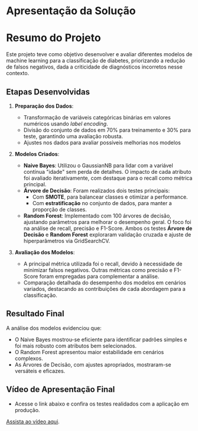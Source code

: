 # Apresentação da Solução

# Resumo do Projeto

Este projeto teve como objetivo desenvolver e avaliar diferentes modelos de machine learning para a classificação de diabetes, priorizando a redução de falsos negativos, dada a criticidade de diagnósticos incorretos nesse contexto.

## Etapas Desenvolvidas

1. **Preparação dos Dados**: 
   - Transformação de variáveis categóricas binárias em valores numéricos usando _label encoding_.
   - Divisão do conjunto de dados em 70% para treinamento e 30% para teste, garantindo uma avaliação robusta.
   - Ajustes nos dados para avaliar possíveis melhorias nos modelos

2. **Modelos Criados**:
   - **Naive Bayes**: Utilizou o GaussianNB para lidar com a variável contínua "idade" sem perda de detalhes. O impacto de cada atributo foi avaliado iterativamente, com destaque para o recall como métrica principal.
    - **Árvore de Decisão**: Foram realizados dois testes principais:
       - Com **SMOTE**, para balancear classes e otimizar a performance.
       - Com **estratificação** no conjunto de dados, para manter a proporção de classes.
   - **Random Forest**: Implementado com 100 árvores de decisão, ajustando parâmetros para melhorar o desempenho geral. O foco foi na análise de recall, precisão e F1-Score.
   Ambos os testes **Árvore de Decisão** e **Random Forest** exploraram validação cruzada e ajuste de hiperparâmetros via GridSearchCV.

4. **Avaliação dos Modelos**:
   - A principal métrica utilizada foi o recall, devido à necessidade de minimizar falsos negativos. Outras métricas como precisão e F1-Score foram empregadas para complementar a análise.
   - Comparação detalhada do desempenho dos modelos em cenários variados, destacando as contribuições de cada abordagem para a classificação.

## Resultado Final

A análise dos modelos evidenciou que:
- O Naive Bayes mostrou-se eficiente para identificar padrões simples e foi mais robusto com atributos bem selecionados.
- O Random Forest apresentou maior estabilidade em cenários complexos.
- As Árvores de Decisão, com ajustes apropriados, mostraram-se versáteis e eficazes.

## Vídeo de Apresentação Final

- Acesse o link abaixo e confira os testes realidados com a aplicação em produção.

[Assista ao vídeo aqui]([https://drive.google.com/file/d/1_AtAd2CNUHjQ2A_dXcsG3zslaOm76ls-/view?usp=sharing]).

